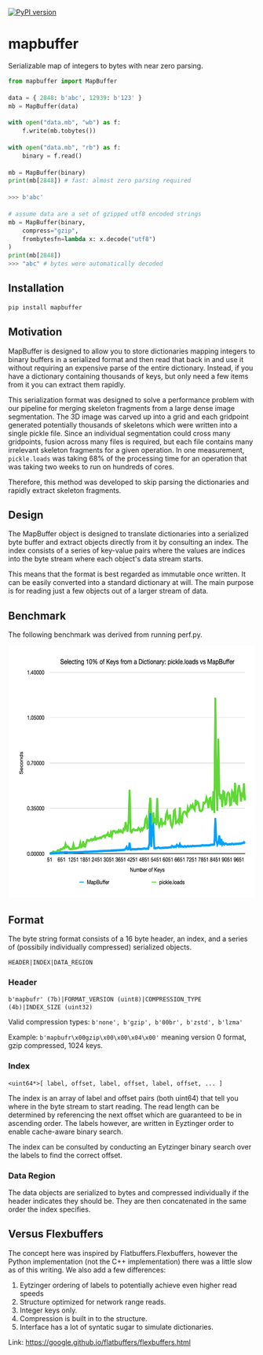 [![PyPI version](https://badge.fury.io/py/mapbuffer.svg)](https://badge.fury.io/py/mapbuffer)

# mapbuffer

Serializable map of integers to bytes with near zero parsing.

```python
from mapbuffer import MapBuffer

data = { 2848: b'abc', 12939: b'123' }
mb = MapBuffer(data)

with open("data.mb", "wb") as f:
    f.write(mb.tobytes())

with open("data.mb", "rb") as f:
    binary = f.read()

mb = MapBuffer(binary)
print(mb[2848]) # fast: almost zero parsing required

>>> b'abc'

# assume data are a set of gzipped utf8 encoded strings
mb = MapBuffer(binary, 
    compress="gzip",
    frombytesfn=lambda x: x.decode("utf8")
)
print(mb[2848])
>>> "abc" # bytes were automatically decoded
```

## Installation

```bash
pip install mapbuffer
```

## Motivation

MapBuffer is designed to allow you to store dictionaries mapping integers to binary buffers in a serialized format and then read that back in and use it without requiring an expensive parse of the entire dictionary. Instead, if you have a dictionary containing thousands of keys, but only need a few items from it you can extract them rapidly.  

This serialization format was designed to solve a performance problem with our pipeline for merging skeleton fragments from a large dense image segmentation. The 3D image was carved up into a grid and each gridpoint generated potentially thousands of skeletons which were written into a single pickle file. Since an individual segmentation could cross many gridpoints, fusion across many files is required, but each file contains many irrelevant skeleton fragments for a given operation. In one measurement, `pickle.loads` was taking 68% of the processing time for an operation that was taking two weeks to run on hundreds of cores. 

Therefore, this method was developed to skip parsing the dictionaries and rapidly extract skeleton fragments.

## Design

The MapBuffer object is designed to translate dictionaries into a serialized byte buffer and extract objects directly from it by consulting an index. The index consists of a series of key-value pairs where the values are indices into the byte stream where each object's data stream starts. 

This means that the format is best regarded as immutable once written. It can be easily converted into a standard dictionary at will. The main purpose is for reading just a few objects out of a larger stream of data.

## Benchmark

The following benchmark was derived from running perf.py.

<p style="font-style: italics;" align="center">
<img height=512 src="https://raw.githubusercontent.com/seung-lab/mapbuffer/main/ten_percent_select.png" />
</p>

## Format

The byte string format consists of a 16 byte header, an index, and a series of (possibily individually compressed) serialized objects.

```
HEADER|INDEX|DATA_REGION
```

### Header 

```
b'mapbufr' (7b)|FORMAT_VERSION (uint8)|COMPRESSION_TYPE (4b)|INDEX_SIZE (uint32)
```

Valid compression types: `b'none', b'gzip', b'00br', b'zstd', b'lzma'`

Example: `b'mapbufr\x00gzip\x00\x00\x04\x00'` meaning version 0 format, gzip compressed, 1024 keys.

### Index

```
<uint64*>[ label, offset, label, offset, label, offset, ... ]
```

The index is an array of label and offset pairs (both uint64) that tell you where in the byte stream to start reading. The read length can be determined by referencing the next offset which are guaranteed to be in ascending order. The labels however, are written in Eyztinger order to enable cache-aware binary search.

The index can be consulted by conducting an Eytzinger binary search over the labels to find the correct offset.

### Data Region

The data objects are serialized to bytes and compressed individually if the header indicates they should be. They are then concatenated in the same order the index specifies.

## Versus Flexbuffers

The concept here was inspired by Flatbuffers.Flexbuffers, however the Python implementation (not the C++ implementation) there was a little slow as of this writing. We also add a few differences: 

1. Eytzinger ordering of labels to potentially achieve even higher read speeds
2. Structure optimized for network range reads.
3. Integer keys only.
4. Compression is built in to the structure.
5. Interface has a lot of syntatic sugar to simulate dictionaries.

Link: https://google.github.io/flatbuffers/flexbuffers.html

